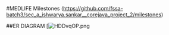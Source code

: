 #MEDLIFE
Milestones	(https://github.com/fssa-batch3/sec_a_ishwarya.sankar__corejava_project_2/milestones)



##ER DIAGRAM
[![HDDvqOP.png](https://iili.io/HDDvqOP.png)

